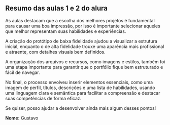 ## Resumo das aulas 1 e 2 do alura

As aulas destacam que a escolha dos melhores projetos é fundamental para causar uma boa impressão, por isso é importante selecionar aqueles que melhor representam suas habilidades e experiências.

A criação do protótipo de baixa fidelidade ajudou a visualizar a estrutura inicial, enquanto o de alta fidelidade trouxe uma aparência mais profissional e atraente, com detalhes visuais bem definidos.

A organização dos arquivos e recursos, como imagens e estilos, também foi uma etapa importante para garantir que o portfólio fique bem estruturado e fácil de navegar.

No final, o processo envolveu inserir elementos essenciais, como uma imagem de perfil, títulos, descrições e uma lista de habilidades, usando uma linguagem clara e semântica para facilitar a compreensão e destacar suas competências de forma eficaz.

Se quiser, posso ajudar a desenvolver ainda mais algum desses pontos!

**Nome:** Gustavo

